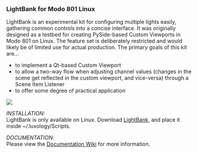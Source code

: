 ### LightBank for Modo 801 Linux

LightBank is an experimental kit for configuring multiple lights easily, gathering common controls into a concise interface. It was originally designed as a testbed for creating PySide-based Custom Viewports in Modo 801 on Linux. The feature set is deliberately restricted and would likely be of limited use for actual production. The primary goals of this kit are...
* to implement a Qt-based Custom Viewport
* to allow a two-way flow when adjusting channel values (changes in the scene get reflected in the custom viewport, and vice-versa) through a Scene Item Listener
* to offer some degree of practical application


[![](http://www.timcrowson.com/wp-content/uploads/2014/07/lightbank_001-1024x638.jpg)](http://www.timcrowson.com/wp-content/uploads/2014/07/lightbank_001.jpg)

*INSTALLATION:* <br/>
LightBank is only available on Linux.
Download [LightBank](http://www.timcrowson.com/downloads/lightbank/LightBank.zip), and place it inside ~/.luxology/Scripts.

*DOCUMENTATION*:<br>
Please view the [Documentation Wiki](https://github.com/tcrowson/LightBank/wiki) for more information.
